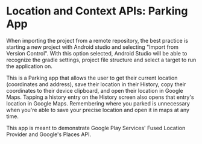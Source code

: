 # Location and Context APIs: Parking App

When importing the project from a remote repository, the best practice is starting a new project with Android studio and selecting "Import from Version Control". 
With this option selected, Android Studio will be able to recognize the gradle settings, project file structure and select a target to run the application on.

This is a Parking app that allows the user to get their current location (coordinates and address), save their location in their History, copy their coordinates to their device clipboard, and open their location in Google Maps. Tapping a history entry on the History screen also opens that entry's location in Google Maps. Remembering where you parked is unnecessary when you're able to save your precise location and open it in maps at any time.

This app is meant to demonstrate Google Play Services' Fused Location Provider and Google's Places API.
